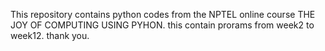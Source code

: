 This repository contains python codes from the NPTEL online course  THE JOY OF COMPUTING USING PYHON. this contain prorams from week2 to week12.
thank you.

